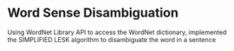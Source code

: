 # Word Sense Disambiguation

Using WordNet Library API to access the WordNet dictionary, implemented the SIMPLIFIED LESK algorithm to disambiguate the word in a sentence
